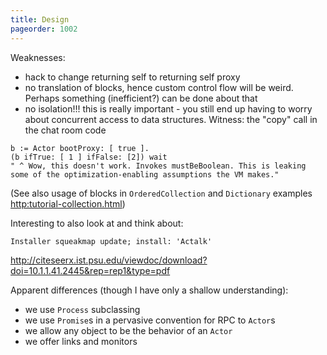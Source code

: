 ```yaml
---
title: Design
pageorder: 1002
---
```


Weaknesses:
 - hack to change returning self to returning self proxy
 - no translation of blocks, hence custom control flow will be weird.
   Perhaps something (inefficient?) can be done about that
 - no isolation!!! this is really important - you still end up having
   to worry about concurrent access to data structures. Witness: the
   "copy" call in the chat room code

```smalltalk
b := Actor bootProxy: [ true ].
(b ifTrue: [ 1 ] ifFalse: [2]) wait
" ^ Wow, this doesn't work. Invokes mustBeBoolean. This is leaking some of the optimization-enabling assumptions the VM makes."
```

(See also usage of blocks in `OrderedCollection` and `Dictionary` examples <http:tutorial-collection.html>)

Interesting to also look at and think about:

    Installer squeakmap update; install: 'Actalk'

<http://citeseerx.ist.psu.edu/viewdoc/download?doi=10.1.1.41.2445&rep=rep1&type=pdf>

Apparent differences (though I have only a shallow understanding):

 - we use `Process` subclassing
 - we use `Promise`s in a pervasive convention for RPC to `Actor`s
 - we allow any object to be the behavior of an `Actor`
 - we offer links and monitors
